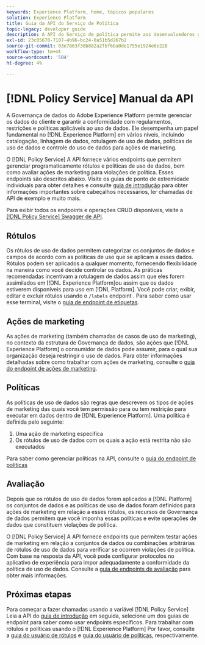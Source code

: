 ```yaml
---
keywords: Experience Platform, home, tópicos populares
solution: Experience Platform
title: Guia da API do Serviço de Política
topic-legacy: developer guide
description: A API do Serviço de política permite aos desenvolvedores gerenciar rótulos e políticas de uso de dados no Experience Platform. Siga este manual para saber como executar operações importantes usando a API.
exl-id: 23c05670-7107-4b96-bc24-0a51b5d267b2
source-git-commit: 03e7863f38b882a2fbf6ba0de1755e1924e8e228
workflow-type: tm+mt
source-wordcount: '504'
ht-degree: 4%

---
```


# [!DNL Policy Service] Manual da API

A Governança de dados do Adobe Experience Platform permite gerenciar os dados do cliente e garantir a conformidade com regulamentos, restrições e políticas aplicáveis ao uso de dados. Ele desempenha um papel fundamental no [!DNL Experience Platform] em vários níveis, incluindo catalogação, linhagem de dados, rotulagem de uso de dados, políticas de uso de dados e controle do uso de dados para ações de marketing.

O [!DNL Policy Service] A API fornece vários endpoints que permitem gerenciar programaticamente rótulos e políticas de uso de dados, bem como avaliar ações de marketing para violações de política. Esses endpoints são descritos abaixo. Visite os guias de ponto de extremidade individuais para obter detalhes e consulte [guia de introdução](./getting-started.md) para obter informações importantes sobre cabeçalhos necessários, ler chamadas de API de exemplo e muito mais.

Para exibir todos os endpoints e operações CRUD disponíveis, visite a [[!DNL Policy Service] Swagger de API](https://www.adobe.io/experience-platform-apis/references/policy-service/).

## Rótulos

Os rótulos de uso de dados permitem categorizar os conjuntos de dados e campos de acordo com as políticas de uso que se aplicam a esses dados. Rótulos podem ser aplicados a qualquer momento, fornecendo flexibilidade na maneira como você decide controlar os dados. As práticas recomendadas incentivam a rotulagem de dados assim que eles forem assimilados em [!DNL Experience Platform]ou assim que os dados estiverem disponíveis para uso em [!DNL Platform]. Você pode criar, exibir, editar e excluir rótulos usando o `/labels` endpoint . Para saber como usar esse terminal, visite o [guia de endpoint de etiquetas](./labels.md).

## Ações de marketing

As ações de marketing (também chamadas de casos de uso de marketing), no contexto da estrutura de Governança de dados, são ações que [!DNL Experience Platform] o consumidor de dados pode assumir, para o qual sua organização deseja restringir o uso de dados. Para obter informações detalhadas sobre como trabalhar com ações de marketing, consulte o [guia do endpoint de ações de marketing](./marketing-actions.md).

## Políticas

As políticas de uso de dados são regras que descrevem os tipos de ações de marketing das quais você tem permissão para ou tem restrição para executar em dados dentro de [!DNL Experience Platform]. Uma política é definida pelo seguinte:

1. Uma ação de marketing específica
1. Os rótulos de uso de dados com os quais a ação está restrita não são executados

Para saber como gerenciar políticas na API, consulte o [guia do endpoint de políticas](./policies.md)

## Avaliação

Depois que os rótulos de uso de dados forem aplicados a [!DNL Platform] os conjuntos de dados e as políticas de uso de dados foram definidos para ações de marketing em relação a esses rótulos, os recursos de Governança de dados permitem que você imponha essas políticas e evite operações de dados que constituem violações de política.

O [!DNL Policy Service] A API fornece endpoints que permitem testar ações de marketing em relação a conjuntos de dados ou combinações arbitrárias de rótulos de uso de dados para verificar se ocorrem violações de política. Com base na resposta da API, você pode configurar protocolos no aplicativo de experiência para impor adequadamente a conformidade da política de uso de dados. Consulte a [guia de endpoints de avaliação](./evaluation.md) para obter mais informações.

## Próximas etapas

Para começar a fazer chamadas usando a variável [!DNL Policy Service] Leia a API do [guia de introdução](./getting-started.md) em seguida, selecione um dos guias de endpoint para saber como usar endpoints específicos. Para trabalhar com rótulos e políticas usando o [!DNL Experience Platform] Por favor, consulte a [guia do usuário de rótulos](../labels/user-guide.md) e [guia do usuário de políticas](../policies/user-guide.md), respectivamente.
